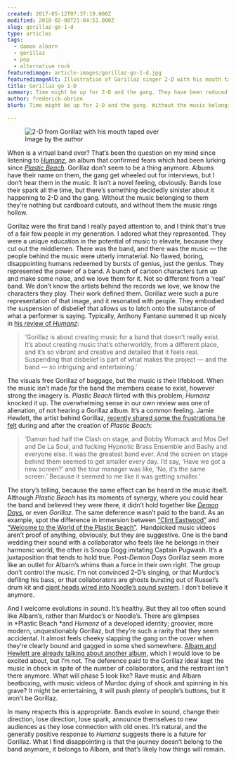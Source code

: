 ```yaml
---
created: 2017-05-12T07:37:19.000Z
modified: 2018-02-08T21:04:51.000Z
slug: gorillaz-go-1-d
type: articles
tags:
  - damon albarn
  - gorillaz
  - pop
  - alternative rock
featuredimage: article-images/gorillaz-go-1-d.jpg
featuredimageAlt: Illustration of Gorillaz singer 2-D with his mouth taped shut
title: Gorillaz go 1-D
summary: Time might be up for 2-D and the gang. They have been reduced to cardboard cutouts, and without them the Gorillaz sound rings hollow
author: frederick-obrien
blurb: Time might be up for 2-D and the gang. Without the music belonging to them they’re nothing but cardboard cutouts, and without them the music rings hollow. 

---
```


<figure class="wide">
  <img src="article-images/gorillaz-go-1-d.jpg" alt="2-D from Gorillaz with his mouth taped over" />
  <figcaption>Image by the author</figcaption>
</figure>

When is a virtual band over? That’s been the question on my mind since listening to [*Humanz*](/reviews/gorillaz-humanz/), an album that confirmed fears which had been lurking since [*Plastic Beach*](/reviews/gorillaz-plastic-beach/). Gorillaz don’t seem to be a thing anymore. Albums have their name on them, the gang get wheeled out for interviews, but I don’t hear them in the music. It isn’t a novel feeling, obviously. Bands lose their spark all the time, but there’s something decidedly sinister about it happening to 2-D and the gang. Without the music belonging to them they’re nothing but cardboard cutouts, and without them the music rings hollow.

Gorillaz were the first band I really payed attention to, and I think that's true of a fair few people in my generation. I adored what they represented. They were a unique education in the potential of music to elevate, because they cut out the middlemen. There was the band, and there was the music — the people behind the music were utterly immaterial. No flawed, boring, disappointing humans redeemed by bursts of genius, just the genius. They represented the power of a band. A bunch of cartoon characters turn up and make some noise, and we love them for it. Not so different from a ‘real’ band. We don’t know the artists behind the records we love, we know the characters they play. Their work defined them. Gorillaz were such a pure representation of that image, and it resonated with people. They embodied the suspension of disbelief that allows us to latch onto the substance of what a performer is saying. Typically, Anthony Fantano summed it up nicely in [his review of *Humanz*](https://www.youtube.com/watch?v=Uooqk3B0kC4):

> ‘Gorillaz is about creating music for a band that doesn’t really exist. It’s about creating music that’s otherworldly, from a different place, and it’s so vibrant and creative and detailed that it feels real. Suspending that disbelief is part of what makes the project — and the band — so intriguing and entertaining.’

The visuals free Gorillaz of baggage, but the music is their lifeblood. When the music isn’t made *for* the band the members cease to exist, however strong the imagery is. *Plastic Beach* flirted with this problem; *Humanz* knocked it up. The overwhelming sense in our own review was one of alienation, of not hearing a Gorillaz album. It’s a common feeling. Jamie Hewlett, the artist behind Gorillaz, [recently shared some the frustrations he felt](https://www.theguardian.com/music/2017/apr/30/damon-albarn-and-jamie-hewlett-we-fight-over-everything-gorillaz-humanz-interview) during and after the creation of *Plastic Beach*:

> ‘Damon had half the Clash on stage, and Bobby Womack and Mos Def and De La Soul, and fucking Hypnotic Brass Ensemble and Bashy and everyone else. It was the greatest band ever. And the screen on stage behind them seemed to get smaller every day. I’d say, ‘Have we got a new screen?’ and the tour manager was like, ‘No, it’s the same screen.’ Because it seemed to me like it was getting smaller.’

The story’s telling, because the same effect can be heard in the music itself. Although *Plastic Beach* has its moments of synergy, where you could hear the band and believed they were there, it didn’t hold together like [*Demon Days*](/reviews/gorillaz-demon-days/), or even *Gorillaz*. The same deference wasn’t paid to the band. As an example, spot the difference in immersion between [“Clint Eastwood”](https://www.youtube.com/watch?v=UclCCFNG9q4) and [“Welcome to the World of the Plastic Beach”](https://www.youtube.com/watch?v=p0OVD0_YJnU).
­
Handpicked music videos aren’t proof of anything, obviously, but they are suggestive. One is the band wedding their sound with a collaborator who feels like he belongs in their harmonic world, the other is Snoop Dogg imitating Captain Pugwash. It’s a juxtaposition that tends to hold true. Post-*Demon Days* Gorillaz seem more like an outlet for Albarn’s whims than a force in their own right. The group don’t control the music. I’m not convinced 2-D’s singing, or that Murdoc’s defiling his bass, or that collaborators are ghosts bursting out of Russel’s drum kit and [giant heads wired into Noodle’s sound system](https://www.youtube.com/watch?v=uAOR6ib95kQ). I don’t believe it anymore.

And I welcome evolutions in sound. It’s healthy. But they all too often sound like Albarn’s, rather than Murdoc’s or Noodle’s. There are glimpses in *Plastic Beach *and *Humanz* of a developed identity; groovier, more modern, unquestionably Gorillaz, but they’re such a rarity that they seem accidental. It almost feels cheeky slapping the gang on the cover when they’re clearly bound and gagged in some shed somewhere. [Albarn and Hewlett are already talking about another album](https://www.youtube.com/watch?v=GQXGGDXlE18&feature=youtu.be&t=25m40s), which I would love to be excited about, but I’m not. The deference paid to the Gorillaz ideal kept the music in check in spite of the number of collaborators, and the restraint isn’t there anymore. What will phase 5 look like? Rave music and Albarn beatboxing, with music videos of Murdoc dying of shock and spinning in his grave? It might be entertaining, it will push plenty of people’s buttons, but it won’t be Gorillaz.

In many respects this is appropriate. Bands evolve in sound, change their direction, lose direction, lose spark, announce themselves to new audiences as they lose connection with old ones. It’s natural, and the generally positive response to *Humanz* suggests there is a future for Gorillaz. What I find disappointing is that the journey doesn’t belong to the band anymore, it belongs to Albarn, and that’s likely how things will remain.